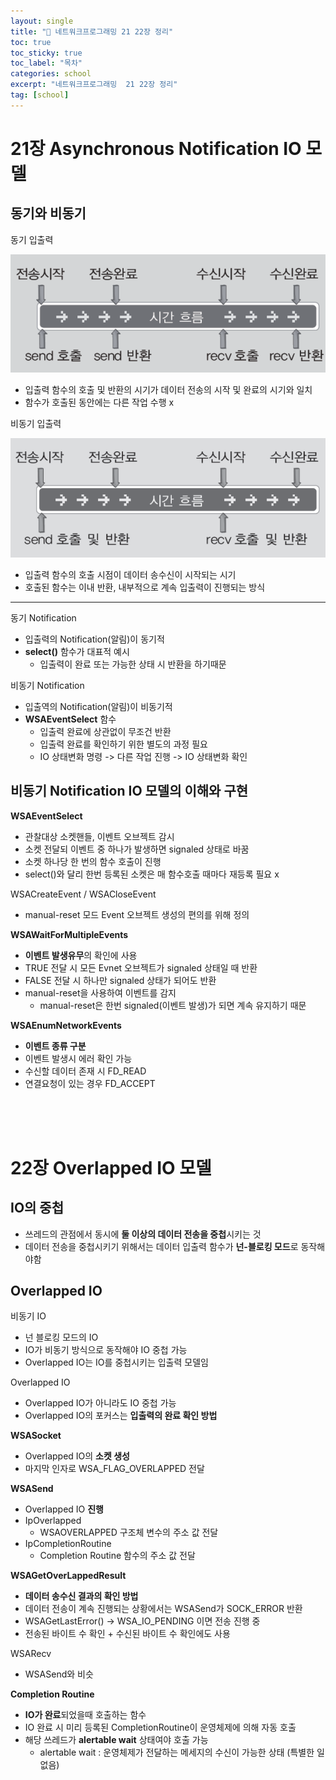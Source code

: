 ```yaml
---
layout: single
title: "📘 네트워크프로그래밍 21 22장 정리"
toc: true
toc_sticky: true
toc_label: "목차"
categories: school
excerpt: "네트워크프로그래밍  21 22장 정리"
tag: [school]
---
```


# 21장 Asynchronous Notification IO 모델

## 동기와 비동기
동기 입출력

![image](/assets/images/network/image7.png)
- 입출력 함수의 호출 및 반환의 시기가 데이터 전송의 시작 및 완료의 시기와 일치
- 함수가 호출된 동안에는 다른 작업 수행 x

비동기 입출력

![image](/assets/images/network/image8.png)
- 입출력 함수의 호출 시점이 데이터 송수신이 시작되는 시기
- 호출된 함수는 이내 반환, 내부적으로 계속 입출력이 진행되는 방식

---
동기 Notification
- 입출력의 Notification(알림)이 동기적
- **select()** 함수가 대표적 예시
    - 입출력이 완료 또는 가능한 상태 시 반환을 하기때문

비동기 Notification
- 입출역의 Notification(알림)이 비동기적
- **WSAEventSelect** 함수
    - 입출력 완료에 상관없이 무조건 반환
    - 입출력 완료를 확인하기 위한 별도의 과정 필요
    - IO 상태변화 명령 -> 다른 작업 진행 -> IO 상태변화 확인

## 비동기 Notification IO 모델의 이해와 구현
**WSAEventSelect**
- 관찰대상 소켓핸들, 이벤트 오브젝트 감시
- 소켓 전달되 이벤트 중 하나가 발생하면 signaled 상태로 바꿈
- 소켓 하나당 한 번의 함수 호출이 진행
- select()와 달리 한번 등록된 소켓은 매 함수호출 때마다 재등록 필요 x

WSACreateEvent / WSACloseEvent
- manual-reset 모드 Event 오브젝트 생성의 편의를 위해 정의

**WSAWaitForMultipleEvents**
- **이벤트 발생유무**의 확인에 사용
- TRUE 전달 시 모든 Evnet 오브젝트가 signaled 상태일 때 반환
- FALSE 전달 시 하나만 signaled 상태가 되어도 반환
- manual-reset을 사용하여 이벤트를 감지
    - manual-reset은 한번 signaled(이벤트 발생)가 되면 계속 유지하기 때문 

**WSAEnumNetworkEvents**
- **이벤트 종류 구분**
- 이벤트 발생시 에러 확인 가능
- 수신할 데이터 존재 시 FD_READ
- 연결요청이 있는 경우 FD_ACCEPT


<br/>
<br/>
<br/>

# 22장 Overlapped IO 모델
## IO의 중첩
- 쓰레드의 관점에서 동시에 **둘 이상의 데이터 전송을 중첩**시키는 것
- 데이터 전송을 중첩시키기 위해서는 데이터 입출력 함수가 **넌-블로킹 모드**로 동작해야함

## Overlapped IO
비동기 IO

- 넌 블로킹 모드의 IO
- IO가 비동기 방식으로 동작해야 IO 중첩 가능
- Overlapped IO는 IO를 중첩시키는 입출력 모델임

Overlapped IO
- Overlapped IO가 아니라도 IO 중첩 가능
- Overlapped IO의 포커스는 **입출력의 완료 확인 방법**

**WSASocket**
- Overlapped IO의 **소켓 생성**
- 마지막 인자로 WSA_FLAG_OVERLAPPED 전달

**WSASend**
- Overlapped IO **진행**
- IpOverlapped
    - WSAOVERLAPPED 구조체 변수의 주소 값 전달
- IpCompletionRoutine
    - Completion Routine 함수의 주소 값 전달

**WSAGetOverLappedResult**
- **데이터 송수신 결과의 확인 방법**
- 데이터 전송이 계속 진행되는 상황에서는 WSASend가 SOCK_ERROR 반환
- WSAGetLastError() -> WSA_IO_PENDING 이면 전송 진행 중
- 전송된 바이트 수 확인 + 수신된 바이트 수 확인에도 사용

WSARecv
- WSASend와 비슷

**Completion Routine**
- **IO가 완료**되었을때 호출하는 함수
- IO 완료 시 미리 등록된 CompletionRoutine이 운영체제에 의해 자동 호출
- 해당 쓰레드가 **alertable wait** 상태여야 호출 가능
    - alertable wait : 운영체제가 전달하는 메세지의 수신이 가능한 상태 (특별한 일 없음)

    
<br/>
<br/>
<br/>

